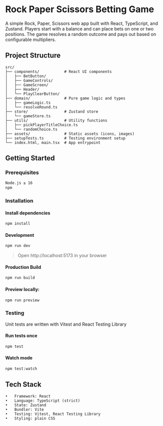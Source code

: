 # Rock Paper Scissors Betting Game

A simple Rock, Paper, Scissors web app built with React, TypeScript, and Zustand. Players start with a balance and can place bets on one or two positions. The game resolves a random outcome and pays out based on configurable multipliers.

 ## Project Structure

    src/
    ├── components/           # React UI components
    │   ├── BetButton/
    │   ├── GameControls/
    │   ├── GameScreen/
    │   ├── Header/
    │   └── PlayClearButton/
    ├── domain/               # Pure game logic and types
    │   ├── gameLogic.ts
    │   └── resolveRound.ts
    ├── store/                # Zustand store
    │   └── gameStore.ts
    ├── utils/                # Utility functions
    │   ├── pickPlayerTitleChoice.ts
    │   └── randomChoice.ts
    ├── assets/               # Static assets (icons, images)
    ├── setupTests.ts         # Testing environment setup
    └── index.html, main.tsx  # App entrypoint

## Getting Started

### Prerequisites
```sh
Node.js ≥ 16
npm
```

### Installation

#### Install dependencies
```sh
npm install
```

#### Development
```sh
npm run dev
```
> Open http://localhost:5173 in your browser

#### Production Build
```sh
npm run build
```

#### Preview locally:
```sh
npm run preview
```

### Testing

Unit tests are written with Vitest and React Testing Library

#### Run tests once
```sh
npm test
```
#### Watch mode
```sh
npm test:watch
```

## Tech Stack

	•	Framework: React
	•	Language: TypeScript (strict)
	•	State: Zustand
	•	Bundler: Vite
	•	Testing: Vitest, React Testing Library
	•	Styling: plain CSS